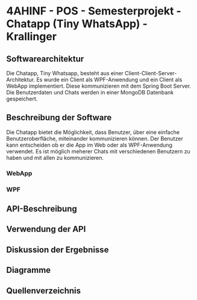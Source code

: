 # 4AHINF - POS - Semesterprojekt - Chatapp (Tiny WhatsApp) - Krallinger

## Softwarearchitektur

Die Chatapp, Tiny Whatsapp, besteht aus einer Client-Client-Server-Architektur. Es wurde ein Client als WPF-Anwendung und ein Client als WebApp implementiert. Diese kommunizieren mit dem Spring Boot Server. Die Benutzerdaten und Chats werden in einer MongoDB Datenbank gespeichert.



## Beschreibung der Software

Die Chatapp bietet die Möglichkeit, dass Benutzer, über eine einfache Benutzeroberfläche, miteinander kommunizieren können. Der Benutzer kann entscheiden ob er die App im Web oder als WPF-Anwendung verwendet. Es ist möglich meherer Chats mit verschiedenen Benutzern zu haben und mit allen zu kommunizieren.


### WebApp


### WPF



## API-Beschreibung



## Verwendung der API



## Diskussion der Ergebnisse



## Diagramme


## Quellenverzeichnis